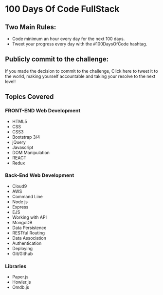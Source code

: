 # 100 Days Of Code FullStack

## Two Main Rules:
* Code minimum an hour every day for the next 100 days.
* Tweet your progress every day with the #100DaysOfCode hashtag.

## Publicly commit to the challenge:
If you made the decision to commit to the challenge, Click here to tweet it
to the world, making yourself accountable and taking your resolve to the next level!

## Topics Covered
### FRONT-END Web Development
* HTML5
* CSS
* CSS3
* Bootstrap 3/4
* jQuery
* Javascript
* DOM Manipulation
* REACT
* Redux

### Back-End Web Development
* Cloud9
* AWS
* Command Line
* Node js
* Express
* EJS
* Working with API
* MongoDB
* Data Persistence
* RESTful Routing
* Data Association
* Authentication
* Deploying
* Git/Github

### Libraries 
* Paper.js
* Howler.js
* Omdb.js

